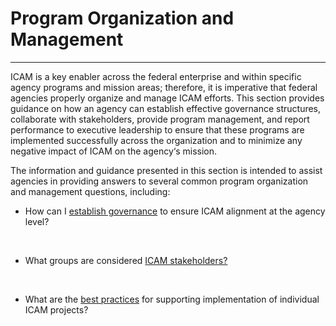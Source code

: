 # Program Organization and Management
---------------------
ICAM is a key enabler across the federal enterprise and within specific agency programs and
mission areas; therefore, it is imperative that federal agencies properly organize and manage ICAM efforts. This section provides guidance on how an agency can establish effective governance structures, collaborate with stakeholders, provide program management, and report performance to executive leadership to ensure that these programs are implemented successfully across the organization and to minimize any negative impact of ICAM on the agency‘s mission.

The information and guidance presented in this section is intended to assist agencies in providing
answers to several common program organization and management questions, including:
<br>

* How can I [establish governance](../1_governance) to ensure ICAM alignment at the agency level?
<br>

* What groups are considered [ICAM stakeholders?](../2_stakeholders/)
<br>

* What are the [best practices](../3_management/) for supporting implementation of individual ICAM projects?

